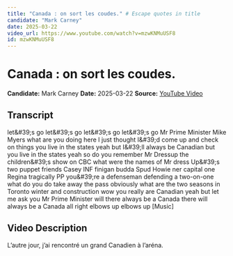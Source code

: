 ```yaml
---
title: "Canada : on sort les coudes." # Escape quotes in title
candidate: "Mark Carney"
date: 2025-03-22
video_url: https://www.youtube.com/watch?v=mzwKNMuUSF8
id: mzwKNMuUSF8
---
```


# Canada : on sort les coudes.

**Candidate:** Mark Carney
**Date:** 2025-03-22
**Source:** [YouTube Video](https://www.youtube.com/watch?v=mzwKNMuUSF8)

## Transcript

let&amp;#39;s go let&amp;#39;s go let&amp;#39;s go let&amp;#39;s go Mr Prime Minister Mike Myers what are you doing here I just thought I&amp;#39;d come up and check on things you live in the states yeah but I&amp;#39;ll always be Canadian but you live in the states yeah so do you remember Mr Dressup the children&amp;#39;s show on CBC what were the names of Mr dress Up&amp;#39;s two puppet friends Casey INF finigan budda Spud Howie ner capital one Regina tragically PP you&amp;#39;re a defenseman defending a two-on-one what do you do take away the pass obviously what are the two seasons in Toronto winter and construction wow you really are Canadian yeah but let me ask you Mr Prime Minister will there always be a Canada there will always be a Canada all right elbows up elbows up [Music]

## Video Description

L’autre jour, j’ai rencontré un grand Canadien à l’aréna.